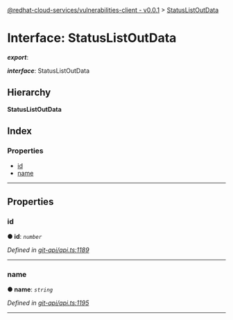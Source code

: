 [@redhat-cloud-services/vulnerabilities-client - v0.0.1](../README.md) > [StatusListOutData](../interfaces/statuslistoutdata.md)

# Interface: StatusListOutData

*__export__*: 

*__interface__*: StatusListOutData

## Hierarchy

**StatusListOutData**

## Index

### Properties

* [id](statuslistoutdata.md#id)
* [name](statuslistoutdata.md#name)

---

## Properties

<a id="id"></a>

###  id

**● id**: *`number`*

*Defined in [git-api/api.ts:1189](https://github.com/RedHatInsights/javascript-clients/blob/master/packages/vulnerabilities/git-api/api.ts#L1189)*

___
<a id="name"></a>

###  name

**● name**: *`string`*

*Defined in [git-api/api.ts:1195](https://github.com/RedHatInsights/javascript-clients/blob/master/packages/vulnerabilities/git-api/api.ts#L1195)*

___


